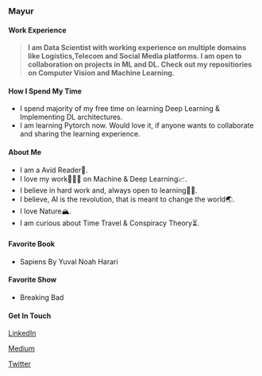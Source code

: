 ### Mayur

#### Work Experience

   >**I am Data Scientist with working experience on multiple domains like Logistics,Telecom and Social Media platforms. I am open to collaboration on projects in ML and DL. Check out my repositiories on Computer Vision and Machine Learning.**
   
#### How I Spend My Time
   * I spend majority of my free time on learning Deep Learning & Implementing DL architectures. 
   * I am learning Pytorch now. Would love it, if anyone wants to collaborate and sharing the learning experience. 

#### About Me

   * I am a Avid Reader📖.
   * I love my work👨🏼‍💼 on Machine & Deep Learning📈.
   * I believe in hard work and, always open to learning✍🏻.
   * I believe, AI is the revolution, that is meant to change the world🌏.
   * I love Nature🏔.
   * I am curious about Time Travel & Conspiracy Theory⏳.
   
#### Favorite Book
   * Sapiens By Yuval Noah Harari

#### Favorite Show
   * Breaking Bad
    
#### Get In Touch

 [LinkedIn](http://linkedin.com/in/mayur-jain-software-engineer/)
 
 [Medium](https://medium.com/@mayur87545)
 
 [Twitter](https://twitter.com/mayur__22/)
